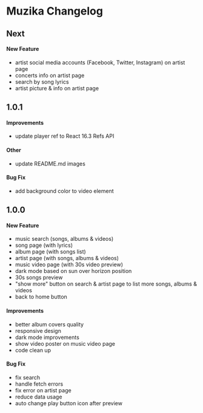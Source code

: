 # Muzika Changelog

## Next
#### New Feature
- artist social media accounts (Facebook, Twitter, Instagram) on artist page
- concerts info on artist page
- search by song lyrics
- artist picture & info on artist page

## 1.0.1
#### Improvements
- update player ref to React 16.3 Refs API

#### Other
- update README.md images

#### Bug Fix
- add background color to video element

## 1.0.0
#### New Feature
- music search (songs, albums & videos)
- song page (with lyrics)
- album page (with songs list)
- artist page (with songs, albums & videos)
- music video page (with 30s video preview)
- dark mode based on sun over horizon position
- 30s songs preview
- "show more" button on search & artist page to list more songs, albums & videos
- back to home button

#### Improvements
- better album covers quality
- responsive design
- dark mode improvements
- show video poster on music video page
- code clean up

#### Bug Fix
- fix search
- handle fetch errors
- fix error on artist page
- reduce data usage
- auto change play button icon after preview
